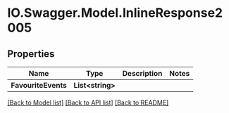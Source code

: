 # IO.Swagger.Model.InlineResponse2005
## Properties

Name | Type | Description | Notes
------------ | ------------- | ------------- | -------------
**FavouriteEvents** | **List&lt;string&gt;** |  | 

[[Back to Model list]](../README.md#documentation-for-models) [[Back to API list]](../README.md#documentation-for-api-endpoints) [[Back to README]](../README.md)

